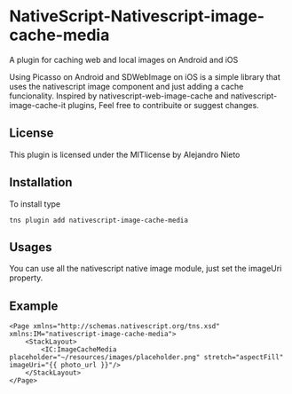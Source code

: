 # NativeScript-Nativescript-image-cache-media
A plugin for caching web and local images on Android and iOS

Using Picasso on Android and SDWebImage on iOS is a simple library that uses the nativescript image component and just adding a cache funcionality. Inspired by nativescript-web-image-cache and nativescript-image-cache-it plugins, Feel free to contribuite or suggest changes.

## License
This plugin is licensed under the MITlicense by Alejandro Nieto

## Installation
To install type

```
tns plugin add nativescript-image-cache-media
```

## Usages
You can use all the nativescript native image module, just set the imageUri property.
## Example
```
<Page xmlns="http://schemas.nativescript.org/tns.xsd" xmlns:IM="nativescript-image-cache-media">
	<StackLayout>
		<IC:ImageCacheMedia placeholder="~/resources/images/placeholder.png" stretch="aspectFill" imageUri="{{ photo_url }}"/>
	</StackLayout>
</Page>
```
